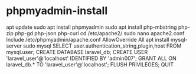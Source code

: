 # phpmyadmin-install

apt update
sudo apt install phpmyadmin
sudo apt install php-mbstring php-zip php-gd php-json php-curl
cd /etc/apache2/
sudo nano apache2.conf
Include /etc/phpmyadmin/apache.conf
AllowOverride All
apt install mysql-server
sudo mysql
SELECT user.authentication_string,plugin,host FROM mysql.user;
CREATE DATABASE laravel_db;
CREATE USER 'laravel_user'@'localhost' IDENTIFIED BY 'admin007';
GRANT ALL ON laravel_db.* TO 'laravel_user'@'localhost';
FLUSH PRIVILEGES;
QUIT

